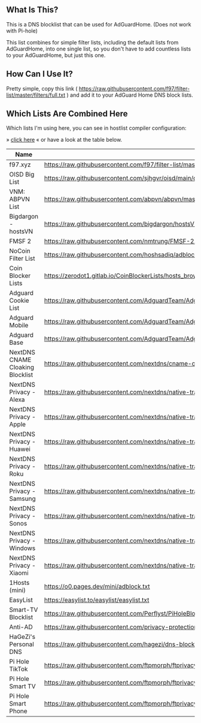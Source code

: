 ## What Is This?

This is a DNS blocklist that can be used for AdGuardHome. (Does not work with Pi-hole)

This list combines for simple filter lists, including the default lists from
AdGuardHome, into one single list, so you don't have to add countless lists to your
AdGuardHome, but just this one.

## How Can I Use It?

Pretty simple, copy this link
( <https://raw.githubusercontent.com/f97/filter-list/master/filters/full.txt> ) and
add it to your AdGuard Home DNS block lists.

## Which Lists Are Combined Here

Which lists I'm using here, you can see in hostlist compiler configuration:

» [click here](hostlist-compiler-config.json) « or have a look at the table below.

| Name                             | URL                                                                                                                         |
| -------------------------------- | --------------------------------------------------------------------------------------------------------------------------- |
| f97.xyz                          | <https://raw.githubusercontent.com/f97/filter-list/master/f97.txt>                                                          |
| OISD Big List                    | <https://raw.githubusercontent.com/sjhgvr/oisd/main/oisd_big.txt>                                                           |
| VNM: ABPVN List                  | <https://raw.githubusercontent.com/abpvn/abpvn/master/filter/abpvn.txt>                                                     |
| Bigdargon - hostsVN              | <https://raw.githubusercontent.com/bigdargon/hostsVN/master/hosts>                                                          |
| FMSF 2                           | <https://raw.githubusercontent.com/nmtrung/FMSF-2.0/master/fmsf_2.0.txt>                                                    |
| NoCoin Filter List               | <https://raw.githubusercontent.com/hoshsadiq/adblock-nocoin-list/master/hosts.txt>                                          |
| Coin Blocker Lists               | <https://zerodot1.gitlab.io/CoinBlockerLists/hosts_browser>                                                                 |
| Adguard Cookie List              | <https://raw.githubusercontent.com/AdguardTeam/AdguardFilters/master/AnnoyancesFilter/Cookies/sections/cookies_general.txt> |
| Adguard Mobile                   | <https://raw.githubusercontent.com/AdguardTeam/AdguardFilters/master/MobileFilter/sections/adservers.txt>                   |
| Adguard Base                     | <https://raw.githubusercontent.com/AdguardTeam/AdguardFilters/master/BaseFilter/sections/adservers.txt>                     |
| NextDNS CNAME Cloaking Blocklist | <https://raw.githubusercontent.com/nextdns/cname-cloaking-blocklist/master/domains>                                         |
| NextDNS Privacy - Alexa          | <https://raw.githubusercontent.com/nextdns/native-tracking-domains/main/domains/alexa>                                      |
| NextDNS Privacy - Apple          | <https://raw.githubusercontent.com/nextdns/native-tracking-domains/main/domains/apple>                                      |
| NextDNS Privacy - Huawei         | <https://raw.githubusercontent.com/nextdns/native-tracking-domains/main/domains/huawei>                                     |
| NextDNS Privacy - Roku           | <https://raw.githubusercontent.com/nextdns/native-tracking-domains/main/domains/roku>                                       |
| NextDNS Privacy - Samsung        | <https://raw.githubusercontent.com/nextdns/native-tracking-domains/main/domains/samsung>                                    |
| NextDNS Privacy - Sonos          | <https://raw.githubusercontent.com/nextdns/native-tracking-domains/main/domains/sonos>                                      |
| NextDNS Privacy - Windows        | <https://raw.githubusercontent.com/nextdns/native-tracking-domains/main/domains/windows>                                    |
| NextDNS Privacy - Xiaomi         | <https://raw.githubusercontent.com/nextdns/native-tracking-domains/main/domains/xiaomi>                                     |
| 1Hosts (mini)                    | <https://o0.pages.dev/mini/adblock.txt>                                                                                     |
| EasyList                         | <https://easylist.to/easylist/easylist.txt>                                                                                 |
| Smart-TV Blocklist               | <https://raw.githubusercontent.com/Perflyst/PiHoleBlocklist/master/SmartTV-AGH.txt>                                         |
| Anti-AD                          | <https://raw.githubusercontent.com/privacy-protection-tools/anti-AD/master/anti-ad-adguard.txt>                             |
| HaGeZi's Personal DNS            | <https://raw.githubusercontent.com/hagezi/dns-blocklists/main/adblock/personal.txt>                                         |
| Pi Hole TikTok                   | <https://raw.githubusercontent.com/ftpmorph/ftprivacy/master/blocklists/tiktok-full-block-ftpihole.txt>                     |
| Pi Hole Smart TV                 | <https://raw.githubusercontent.com/ftpmorph/ftprivacy/master/blocklists/smart-tv-ads-tracking.txt>                          |
| Pi Hole Smart Phone              | <https://raw.githubusercontent.com/ftpmorph/ftprivacy/master/blocklists/smartphone-ads-tracking.txt>                        |
